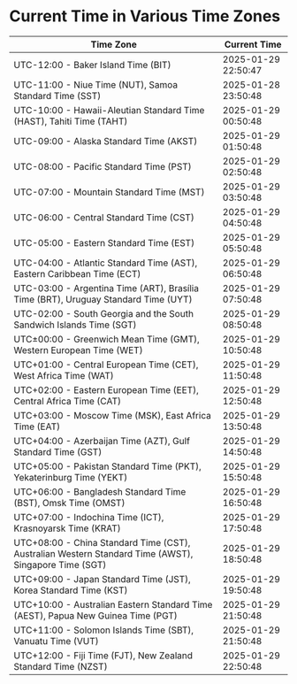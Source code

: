 # Current Time in Various Time Zones

| Time Zone | Current Time |
|-----------|--------------|
| UTC-12:00 - Baker Island Time (BIT) | 2025-01-29 22:50:47 |
| UTC-11:00 - Niue Time (NUT), Samoa Standard Time (SST) | 2025-01-28 23:50:48 |
| UTC-10:00 - Hawaii-Aleutian Standard Time (HAST), Tahiti Time (TAHT) | 2025-01-29 00:50:48 |
| UTC-09:00 - Alaska Standard Time (AKST) | 2025-01-29 01:50:48 |
| UTC-08:00 - Pacific Standard Time (PST) | 2025-01-29 02:50:48 |
| UTC-07:00 - Mountain Standard Time (MST) | 2025-01-29 03:50:48 |
| UTC-06:00 - Central Standard Time (CST) | 2025-01-29 04:50:48 |
| UTC-05:00 - Eastern Standard Time (EST) | 2025-01-29 05:50:48 |
| UTC-04:00 - Atlantic Standard Time (AST), Eastern Caribbean Time (ECT) | 2025-01-29 06:50:48 |
| UTC-03:00 - Argentina Time (ART), Brasília Time (BRT), Uruguay Standard Time (UYT) | 2025-01-29 07:50:48 |
| UTC-02:00 - South Georgia and the South Sandwich Islands Time (SGT) | 2025-01-29 08:50:48 |
| UTC±00:00 - Greenwich Mean Time (GMT), Western European Time (WET) | 2025-01-29 10:50:48 |
| UTC+01:00 - Central European Time (CET), West Africa Time (WAT) | 2025-01-29 11:50:48 |
| UTC+02:00 - Eastern European Time (EET), Central Africa Time (CAT) | 2025-01-29 12:50:48 |
| UTC+03:00 - Moscow Time (MSK), East Africa Time (EAT) | 2025-01-29 13:50:48 |
| UTC+04:00 - Azerbaijan Time (AZT), Gulf Standard Time (GST) | 2025-01-29 14:50:48 |
| UTC+05:00 - Pakistan Standard Time (PKT), Yekaterinburg Time (YEKT) | 2025-01-29 15:50:48 |
| UTC+06:00 - Bangladesh Standard Time (BST), Omsk Time (OMST) | 2025-01-29 16:50:48 |
| UTC+07:00 - Indochina Time (ICT), Krasnoyarsk Time (KRAT) | 2025-01-29 17:50:48 |
| UTC+08:00 - China Standard Time (CST), Australian Western Standard Time (AWST), Singapore Time (SGT) | 2025-01-29 18:50:48 |
| UTC+09:00 - Japan Standard Time (JST), Korea Standard Time (KST) | 2025-01-29 19:50:48 |
| UTC+10:00 - Australian Eastern Standard Time (AEST), Papua New Guinea Time (PGT) | 2025-01-29 21:50:48 |
| UTC+11:00 - Solomon Islands Time (SBT), Vanuatu Time (VUT) | 2025-01-29 21:50:48 |
| UTC+12:00 - Fiji Time (FJT), New Zealand Standard Time (NZST) | 2025-01-29 22:50:48 |
